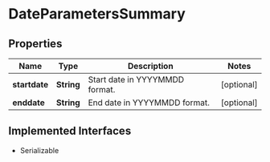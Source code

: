 

# DateParametersSummary


## Properties

Name | Type | Description | Notes
------------ | ------------- | ------------- | -------------
**startdate** | **String** | Start date in YYYYMMDD format. |  [optional]
**enddate** | **String** | End date in YYYYMMDD format. |  [optional]


## Implemented Interfaces

* Serializable


